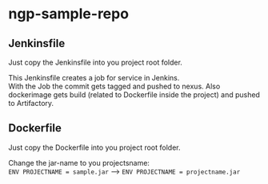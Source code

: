 # ngp-sample-repo

## Jenkinsfile
Just copy the Jenkinsfile into you project root folder. 

This Jenkinsfile creates a job for service in Jenkins.  
With the Job the commit gets tagged and pushed to nexus. Also dockerimage gets build (related to Dockerfile inside the project) and pushed to Artifactory.

## Dockerfile
Just copy the Dockerfile into you project root folder. 

Change the jar-name to you projectsname:  
`ENV PROJECTNAME = sample.jar` --> `ENV PROJECTNAME = projectname.jar`
